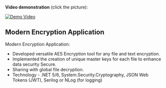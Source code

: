 **Video demonstration** (click the picture):


[![Demo Video](encrypter.png)](https://www.youtube.com/watch?v=bkMtNE13Rs8)


## Modern Encryption Application
Modern Encryption Application:
- Developed versatile AES Encryption tool for any file and text encryption.
- Implemented the creation of unique master keys for each file to enhance data security Secure.
- Sharing with global file decryption.
- Technology - .NET 5/6, System.Security.Cryptography, JSON Web Tokens (JWT), Serilog or NLog (for logging)
